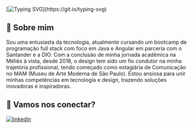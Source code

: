 [![Typing SVG](https://readme-typing-svg.demolab.com?font=Fira+Code&weight=700&size=30&pause=1000&color=00F76D&width=435&lines=Hello%2C+world!)](https://git.io/typing-svg)


## 🚀 Sobre mim
Sou uma entusiasta da tecnologia, atualmente cursando um bootcamp de programação full stack com foco em Java e Angular em parceria com o Santander e a DIO. Com a conclusão de minha jornada acadêmica na Méliès à vista, desde 2018, o design tem sido um fio condutor na minha trajetória profissional, tendo começado como estagiária de Comunicação no MAM (Museu de Arte Moderna de São Paulo). Estou ansiosa para unir minhas competências em tecnologia e design, trazendo soluções inovadoras e inspiradoras.




## 🔗 Vamos nos conectar?
[![linkedin](https://img.shields.io/badge/linkedin-black.svg?style=for-the-badge&colorB=555)](https://www.linkedin.com/in/fernandamendessoares/)